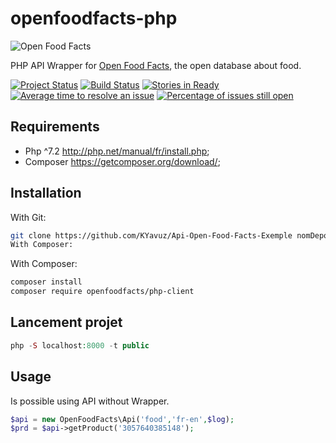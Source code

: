 # openfoodfacts-php
![Open Food Facts](https://static.openfoodfacts.org/images/misc/openfoodfacts-logo-en-178x150.png)

PHP API Wrapper for [Open Food Facts](https://openfoodfacts.org/), the open database about food.

[![Project Status](http://opensource.box.com/badges/active.svg)](http://opensource.box.com/badges)
[![Build Status](https://travis-ci.org/openfoodfacts/openfoodfacts-php.svg?branch=master)](https://travis-ci.org/openfoodfacts/openfoodfacts-php) [![Stories in Ready](https://badge.waffle.io/openfoodfacts/openfoodfacts-php.svg?label=ready&title=Ready)](https://waffle.io/openfoodfacts/openfoodfacts-php)
[![Average time to resolve an issue](https://isitmaintained.com/badge/resolution/openfoodfacts/openfoodfacts-php.svg)](https://isitmaintained.com/project/openfoodfacts/openfoodfacts-php "Average time to resolve an issue")
[![Percentage of issues still open](https://isitmaintained.com/badge/open/openfoodfacts/openfoodfacts-php.svg)](https://isitmaintained.com/project/openfoodfacts/openfoodfacts-php "Percentage of issues still open")


## Requirements

  * Php ^7.2    http://php.net/manual/fr/install.php;
  * Composer    https://getcomposer.org/download/;
  
## Installation

With Git:
```bash
git clone https://github.com/KYavuz/Api-Open-Food-Facts-Exemple nomDepot
With Composer:
```
With Composer:
```bash
composer install
composer require openfoodfacts/php-client
```

## Lancement projet
```php
php -S localhost:8000 -t public
```
## Usage
Is possible using API without Wrapper.
```php
$api = new OpenFoodFacts\Api('food','fr-en',$log);
$prd = $api->getProduct('3057640385148');
```



